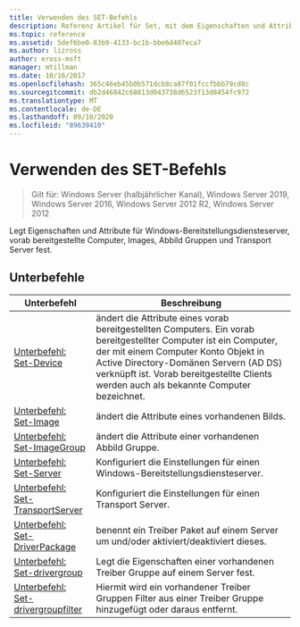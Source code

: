 ```yaml
---
title: Verwenden des SET-Befehls
description: Referenz Artikel für Set, mit dem Eigenschaften und Attribute für Windows-Bereitstellungsdiensteserver, vorab bereitgestellte Computer, Images, Abbild Gruppen und Transport Server festgelegt werden.
ms.topic: reference
ms.assetid: 5def6be0-83b9-4133-bc1b-bbe6d407eca7
ms.author: lizross
author: eross-msft
manager: mtillman
ms.date: 10/16/2017
ms.openlocfilehash: 365c46eb45b0b571dcb8ca87f01fccfbbb79cd8c
ms.sourcegitcommit: db2d46842c68813d043738d6523f13d8454fc972
ms.translationtype: MT
ms.contentlocale: de-DE
ms.lasthandoff: 09/10/2020
ms.locfileid: "89639410"
---
```

# <a name="using-the-set-command"></a>Verwenden des SET-Befehls

> Gilt für: Windows Server (halbjährlicher Kanal), Windows Server 2019, Windows Server 2016, Windows Server 2012 R2, Windows Server 2012

Legt Eigenschaften und Attribute für Windows-Bereitstellungsdiensteserver, vorab bereitgestellte Computer, Images, Abbild Gruppen und Transport Server fest.

## <a name="subcommands"></a>Unterbefehle
|Unterbefehl|Beschreibung|
|-------|--------|
|[Unterbefehl: Set-Device](subcommand-set-device.md)|ändert die Attribute eines vorab bereitgestellten Computers. Ein vorab bereitgestellter Computer ist ein Computer, der mit einem Computer Konto Objekt in Active Directory-Domänen Servern (AD DS) verknüpft ist. Vorab bereitgestellte Clients werden auch als bekannte Computer bezeichnet.|
|[Unterbefehl: Set-Image](subcommand-set-image.md)|ändert die Attribute eines vorhandenen Bilds.|
|[Unterbefehl: Set-ImageGroup](subcommand-set-imagegroup.md)|ändert die Attribute einer vorhandenen Abbild Gruppe.|
|[Unterbefehl: Set-Server](subcommand-set-server.md)|Konfiguriert die Einstellungen für einen Windows-Bereitstellungsdiensteserver.|
|[Unterbefehl: Set-TransportServer](subcommand-set-transportserver.md)|Konfiguriert die Einstellungen für einen Transport Server.|
|[Unterbefehl: Set-DriverPackage](subcommand-set-driverpackage.md)|benennt ein Treiber Paket auf einem Server um und/oder aktiviert/deaktiviert dieses.|
|[Unterbefehl: Set-drivergroup](subcommand-set-drivergroup.md)|Legt die Eigenschaften einer vorhandenen Treiber Gruppe auf einem Server fest.|
|[Unterbefehl: Set-drivergroupfilter](subcommand-set-drivergroupfilter.md)|Hiermit wird ein vorhandener Treiber Gruppen Filter aus einer Treiber Gruppe hinzugefügt oder daraus entfernt.|
